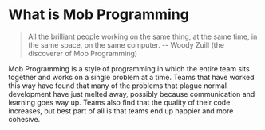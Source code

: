 # What is Mob Programming

>All the brilliant people working on the same thing, at the same time, in the same space, on the same computer. -- Woody Zuill (the discoverer of Mob Programming)

Mob Programming is a style of programming in which the entire team sits together and works on a single problem at a time. Teams that have worked this way have found that many of the problems that plague normal development have just melted away, possibly because communication and learning goes way up. Teams also find that the quality of their code increases, but best part of all is that teams end up happier and more cohesive. 
